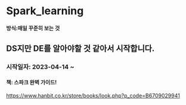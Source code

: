 # Spark_learning

**방식:매일 꾸준히 보는 것**


## DS지만 DE를 알아야할 것 같아서 시작합니다.

### 시작일자: 2023-04-14 ~

#### 책: 스파크 완벽 가이드!

https://www.hanbit.co.kr/store/books/look.php?p_code=B6709029941
